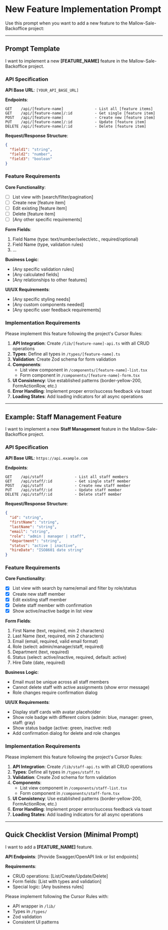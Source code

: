 # New Feature Implementation Prompt

Use this prompt when you want to add a new feature to the Mallow-Sale-Backoffice project:

---

## Prompt Template

I want to implement a new **[FEATURE_NAME]** feature in the Mallow-Sale-Backoffice project.

### API Specification
**API Base URL**: `[YOUR_API_BASE_URL]`

**Endpoints**:
```
GET    /api/[feature-name]              - List all [feature items]
GET    /api/[feature-name]/:id          - Get single [feature item]
POST   /api/[feature-name]              - Create new [feature item]
PUT    /api/[feature-name]/:id          - Update [feature item]
DELETE /api/[feature-name]/:id          - Delete [feature item]
```

**Request/Response Structure**:
```json
{
  "field1": "string",
  "field2": "number",
  "field3": "boolean"
}
```

### Feature Requirements

**Core Functionality**:
- [ ] List view with [search/filter/pagination]
- [ ] Create new [feature item]
- [ ] Edit existing [feature item]
- [ ] Delete [feature item]
- [ ] [Any other specific requirements]

**Form Fields**:
1. Field Name (type: text/number/select/etc., required/optional)
2. Field Name (type, validation rules)
3. ...

**Business Logic**:
- [Any specific validation rules]
- [Any calculated fields]
- [Any relationships to other features]

**UI/UX Requirements**:
- [Any specific styling needs]
- [Any custom components needed]
- [Any specific user feedback requirements]

### Implementation Requirements

Please implement this feature following the project's Cursor Rules:

1. **API Integration**: Create `/lib/[feature-name]-api.ts` with all CRUD operations
2. **Types**: Define all types in `/types/[feature-name].ts`
3. **Validation**: Create Zod schema for form validation
4. **Components**: 
   - List view component in `/components/[feature-name]-list.tsx`
   - Form component in `/components/[feature-name]-form.tsx`
5. **UI Consistency**: Use established patterns (border-yellow-200, FormActionRow, etc.)
6. **Error Handling**: Implement proper error/success feedback via toast
7. **Loading States**: Add loading indicators for all async operations

---

## Example: Staff Management Feature

I want to implement a new **Staff Management** feature in the Mallow-Sale-Backoffice project.

### API Specification
**API Base URL**: `https://api.example.com`

**Endpoints**:
```
GET    /api/staff              - List all staff members
GET    /api/staff/:id          - Get single staff member
POST   /api/staff              - Create new staff member
PUT    /api/staff/:id          - Update staff member
DELETE /api/staff/:id          - Delete staff member
```

**Request/Response Structure**:
```json
{
  "id": "string",
  "firstName": "string",
  "lastName": "string",
  "email": "string",
  "role": "admin | manager | staff",
  "department": "string",
  "status": "active | inactive",
  "hireDate": "ISO8601 date string"
}
```

### Feature Requirements

**Core Functionality**:
- [x] List view with search by name/email and filter by role/status
- [x] Create new staff member
- [x] Edit existing staff member
- [x] Delete staff member with confirmation
- [x] Show active/inactive badge in list view

**Form Fields**:
1. First Name (text, required, min 2 characters)
2. Last Name (text, required, min 2 characters)
3. Email (email, required, valid email format)
4. Role (select: admin/manager/staff, required)
5. Department (text, required)
6. Status (select: active/inactive, required, default: active)
7. Hire Date (date, required)

**Business Logic**:
- Email must be unique across all staff members
- Cannot delete staff with active assignments (show error message)
- Role changes require confirmation dialog

**UI/UX Requirements**:
- Display staff cards with avatar placeholder
- Show role badge with different colors (admin: blue, manager: green, staff: gray)
- Show status badge (active: green, inactive: red)
- Add confirmation dialog for delete and role changes

### Implementation Requirements

Please implement this feature following the project's Cursor Rules:

1. **API Integration**: Create `/lib/staff-api.ts` with all CRUD operations
2. **Types**: Define all types in `/types/staff.ts`
3. **Validation**: Create Zod schema for form validation
4. **Components**: 
   - List view component in `/components/staff-list.tsx`
   - Form component in `/components/staff-form.tsx`
5. **UI Consistency**: Use established patterns (border-yellow-200, FormActionRow, etc.)
6. **Error Handling**: Implement proper error/success feedback via toast
7. **Loading States**: Add loading indicators for all async operations

---

## Quick Checklist Version (Minimal Prompt)

I want to add a **[FEATURE_NAME]** feature.

**API Endpoints**: [Provide Swagger/OpenAPI link or list endpoints]

**Requirements**:
- CRUD operations: [List/Create/Update/Delete]
- Form fields: [List with types and validation]
- Special logic: [Any business rules]

Please implement following the Cursor Rules with:
- API wrapper in `/lib/`
- Types in `/types/`
- Zod validation
- Consistent UI patterns